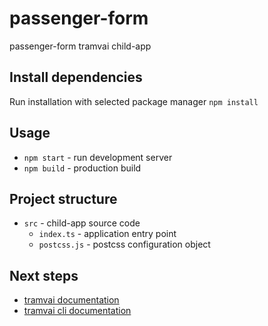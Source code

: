 # passenger-form

passenger-form tramvai child-app

## Install dependencies

Run installation with selected package manager `npm install`

## Usage

- `npm start` - run development server
- `npm build` - production build

## Project structure

* `src` - child-app source code
  * `index.ts` - application entry point
  * `postcss.js` - postcss configuration object

## Next steps

- [tramvai documentation](https://tramvai.dev/docs/features/child-app/child-app)
- [tramvai cli documentation](https://tramvai.dev/docs/references/cli/base)

